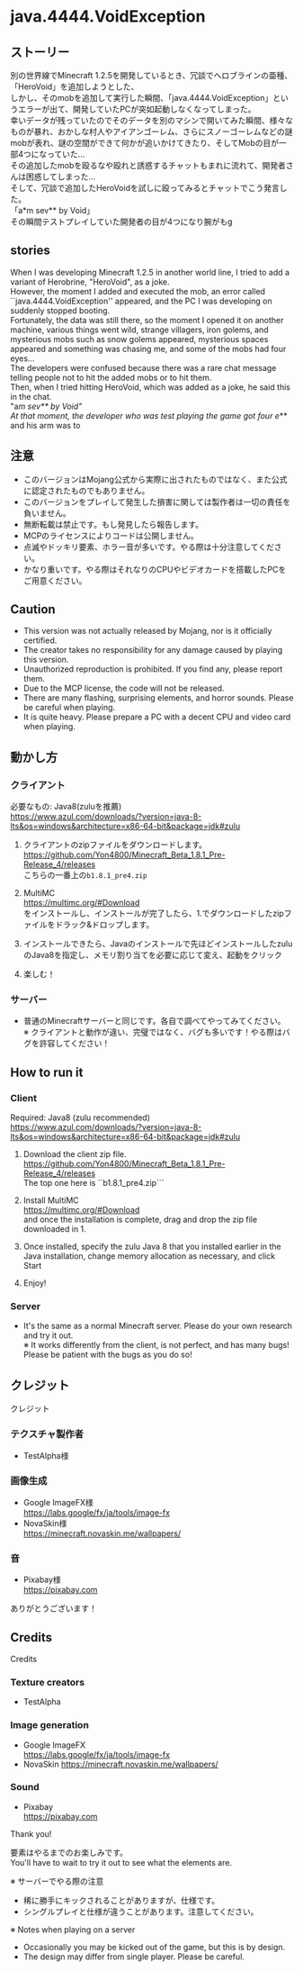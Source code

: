 # java.4444.VoidException
## ストーリー
別の世界線でMinecraft 1.2.5を開発しているとき、冗談でへロブラインの亜種、「HeroVoid」を追加しようとした、<br>
しかし、そのmobを追加して実行した瞬間、「java.4444.VoidException」というエラーが出て、開発していたPCが突如起動しなくなってしまった。<br>
幸いデータが残っていたのでそのデータを別のマシンで開いてみた瞬間、様々なものが暴れ、おかしな村人やアイアンゴーレム、さらにスノーゴーレムなどの謎mobが表れ、謎の空間ができて何かが追いかけてきたり、そしてMobの目が一部4つになっていた...<br>
その追加したmobを殴るなや殴れと誘惑するチャットもまれに流れて、開発者さんは困惑してしまった...<br>
そして、冗談で追加したHeroVoidを試しに殴ってみるとチャットでこう発言した。<br>
「a*m sev** by Void」<br>
その瞬間テストプレイしていた開発者の目が4つになり腕がもg<br>

## stories
When I was developing Minecraft 1.2.5 in another world line, I tried to add a variant of Herobrine, "HeroVoid", as a joke.<br>
However, the moment I added and executed the mob, an error called ``java.4444.VoidException'' appeared, and the PC I was developing on suddenly stopped booting.<br>
Fortunately, the data was still there, so the moment I opened it on another machine, various things went wild, strange villagers, iron golems, and mysterious mobs such as snow golems appeared, mysterious spaces appeared and something was chasing me, and some of the mobs had four eyes...<br>
The developers were confused because there was a rare chat message telling people not to hit the added mobs or to hit them.<br>
Then, when I tried hitting HeroVoid, which was added as a joke, he said this in the chat.<br>
"a*m sev** by Void"<br>
At that moment, the developer who was test playing the game got four e*** and his arm was to<br>

## 注意
- このバージョンはMojang公式から実際に出されたものではなく、また公式に認定されたものでもありません。
- このバージョンをプレイして発生した損害に関しては製作者は一切の責任を負いません。
- 無断転載は禁止です。もし発見したら報告します。
- MCPのライセンスによりコードは公開しません。
- 点滅やドッキリ要素、ホラー音が多いです。やる際は十分注意してください。
- かなり重いです。やる際はそれなりのCPUやビデオカードを搭載したPCをご用意ください。

## Caution
- This version was not actually released by Mojang, nor is it officially certified.
- The creator takes no responsibility for any damage caused by playing this version.
- Unauthorized reproduction is prohibited. If you find any, please report them.
- Due to the MCP license, the code will not be released.
- There are many flashing, surprising elements, and horror sounds. Please be careful when playing.
- It is quite heavy. Please prepare a PC with a decent CPU and video card when playing.

## 動かし方
### クライアント

必要なもの: Java8(zuluを推薦)<br>
https://www.azul.com/downloads/?version=java-8-lts&os=windows&architecture=x86-64-bit&package=jdk#zulu

1. クライアントのzipファイルをダウンロードします。<br>
https://github.com/Yon4800/Minecraft_Beta_1.8.1_Pre-Release_4/releases<br>
こちらの一番上の```b1.8.1_pre4.zip```<br>

2. MultiMC<br>
https://multimc.org/#Download<br>
をインストールし、インストールが完了したら、1.でダウンロードしたzipファイルをドラック&ドロップします。<br>

3. インストールできたら、Javaのインストールで先ほどインストールしたzuluのJava8を指定し、メモリ割り当てを必要に応じて変え、起動をクリック<br>

4. 楽しむ！

### サーバー
- 普通のMinecraftサーバーと同じです。各自で調べてやってみてください。<br>
※ クライアントと動作が違い、完璧ではなく、バグも多いです！やる際はバグを許容してください！<br>

## How to run it
### Client

Required: Java8 (zulu recommended)<br>
https://www.azul.com/downloads/?version=java-8-lts&os=windows&architecture=x86-64-bit&package=jdk#zulu

1. Download the client zip file.<br>
https://github.com/Yon4800/Minecraft_Beta_1.8.1_Pre-Release_4/releases<br>
The top one here is ``b1.8.1_pre4.zip```<br>

2. Install MultiMC<br>
https://multimc.org/#Download<br>
and once the installation is complete, drag and drop the zip file downloaded in 1.<br>

3. Once installed, specify the zulu Java 8 that you installed earlier in the Java installation, change memory allocation as necessary, and click Start<br>

4. Enjoy!

### Server
- It's the same as a normal Minecraft server. Please do your own research and try it out.<br>
※ It works differently from the client, is not perfect, and has many bugs! Please be patient with the bugs as you do so!<br>

## クレジット
クレジット
### テクスチャ製作者
- TestAlpha様
### 画像生成
- Google ImageFX様<br>
https://labs.google/fx/ja/tools/image-fx<br>
- NovaSkin様<br>
https://minecraft.novaskin.me/wallpapers/<br>
### 音
- Pixabay様<br>
https://pixabay.com<br>

ありがとうございます！<br>

## Credits
Credits
### Texture creators
- TestAlpha
### Image generation
- Google ImageFX<br>
https://labs.google/fx/ja/tools/image-fx
- NovaSkin
https://minecraft.novaskin.me/wallpapers/
### Sound
- Pixabay<br>
https://pixabay.com<br>

Thank you!<br>

要素はやるまでのお楽しみです。<br>
You'll have to wait to try it out to see what the elements are.<br>

※ サーバーでやる際の注意
- 稀に勝手にキックされることがありますが、仕様です。
- シングルプレイと仕様が違うことがあります。注意してください。

※ Notes when playing on a server
- Occasionally you may be kicked out of the game, but this is by design.
- The design may differ from single player. Please be careful.
